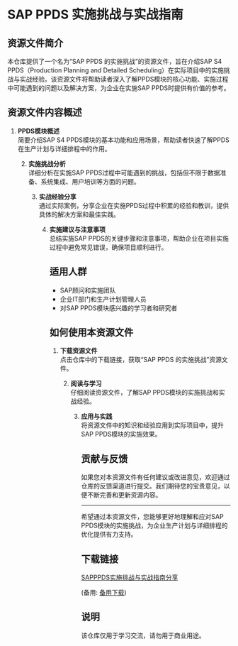 # SAP PPDS 实施挑战与实战指南

## 资源文件简介

本仓库提供了一个名为“SAP PPDS 的实施挑战”的资源文件，旨在介绍SAP S4 PPDS（Production Planning and Detailed Scheduling）在实际项目中的实施挑战与实战经验。该资源文件将帮助读者深入了解PPDS模块的核心功能、实施过程中可能遇到的问题以及解决方案，为企业在实施SAP PPDS时提供有价值的参考。

## 资源文件内容概述

1. **PPDS模块概述**  
   简要介绍SAP S4 PPDS模块的基本功能和应用场景，帮助读者快速了解PPDS在生产计划与详细排程中的作用。

   2. **实施挑战分析**  
      详细分析在实施SAP PPDS过程中可能遇到的挑战，包括但不限于数据准备、系统集成、用户培训等方面的问题。

      3. **实战经验分享**  
         通过实际案例，分享企业在实施PPDS过程中积累的经验和教训，提供具体的解决方案和最佳实践。

         4. **实施建议与注意事项**  
            总结实施SAP PPDS的关键步骤和注意事项，帮助企业在项目实施过程中避免常见错误，确保项目顺利进行。

            ## 适用人群

            - SAP顾问和实施团队
            - 企业IT部门和生产计划管理人员
            - 对SAP PPDS模块感兴趣的学习者和研究者

            ## 如何使用本资源文件

            1. **下载资源文件**  
               点击仓库中的下载链接，获取“SAP PPDS 的实施挑战”资源文件。

               2. **阅读与学习**  
                  仔细阅读资源文件，了解SAP PPDS模块的实施挑战和实战经验。

                  3. **应用与实践**  
                     将资源文件中的知识和经验应用到实际项目中，提升SAP PPDS模块的实施效果。

                     ## 贡献与反馈

                     如果您对本资源文件有任何建议或改进意见，欢迎通过仓库的反馈渠道进行提交。我们期待您的宝贵意见，以便不断完善和更新资源内容。

                     ---

                     希望通过本资源文件，您能够更好地理解和应对SAP PPDS模块的实施挑战，为企业生产计划与详细排程的优化提供有力支持。

                     ## 下载链接
                     [SAPPPDS实施挑战与实战指南分享](https://pan.quark.cn/s/36619877d72f) 

                     (备用: [备用下载](https://pan.baidu.com/s/1KsHc9oIB84h2GGdSKiYaSw?pwd=1234))

                     ## 说明

                     该仓库仅用于学习交流，请勿用于商业用途。
